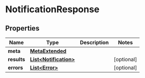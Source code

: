 

# NotificationResponse


## Properties

Name | Type | Description | Notes
------------ | ------------- | ------------- | -------------
**meta** | [**MetaExtended**](MetaExtended.md) |  | 
**results** | [**List&lt;Notification&gt;**](Notification.md) |  |  [optional]
**errors** | [**List&lt;Error&gt;**](Error.md) |  |  [optional]



